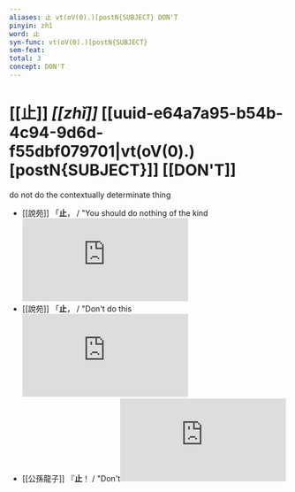 ```yaml
---
aliases: 止 vt(oV(0).)[postN{SUBJECT} DON'T
pinyin: zhǐ
word: 止
syn-func: vt(oV(0).)[postN{SUBJECT}
sem-feat: 
total: 3
concept: DON'T 
---
```

# [[止]] *[[zhǐ]]*  [[uuid-e64a7a95-b54b-4c94-9d6d-f55dbf079701|vt(oV(0).)[postN{SUBJECT}]] [[DON'T]]
do not do the contextually determinate thing
 - [[說苑]] 「**止**， / "You should do nothing of the kind![HXWD](https://hxwd.org/textview.html?location=CH1a0907_CHANT_001-30a.7)
 - [[說苑]] 「**止**， / "Don't do this![HXWD](https://hxwd.org/textview.html?location=CH1a0907_CHANT_001-31a.16)
 - [[公孫龍子]] 『**止**！
                     / "Don't![HXWD](https://hxwd.org/textview.html?location=CH1a0941_CHANT_001-2a.29)